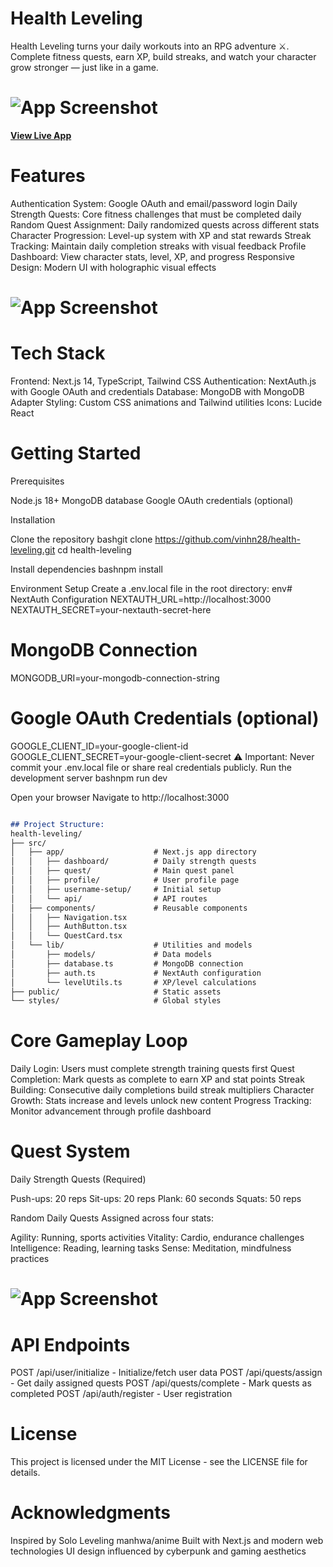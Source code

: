 # Health Leveling
Health Leveling turns your daily workouts into an RPG adventure ⚔️. Complete fitness quests, earn XP, build streaks, and watch your character grow stronger — just like in a game.

# ![App Screenshot](https://cdn.discordapp.com/attachments/813517489313022003/1414024792977313792/image.png?ex=68be10b5&is=68bcbf35&hm=0cc60254092523e7cdb03a0f3fd1ce5cf283c52fa93b45a4679cda677017f193&)

**[View Live App](https://health-leveling.vercel.app)**

# Features
Authentication System: Google OAuth and email/password login
Daily Strength Quests: Core fitness challenges that must be completed daily
Random Quest Assignment: Daily randomized quests across different stats
Character Progression: Level-up system with XP and stat rewards
Streak Tracking: Maintain daily completion streaks with visual feedback
Profile Dashboard: View character stats, level, XP, and progress
Responsive Design: Modern UI with holographic visual effects

# ![App Screenshot](https://cdn.discordapp.com/attachments/813517489313022003/1414110836208697405/image.png?ex=68be60d8&is=68bd0f58&hm=ba26dfbcf7a1947ed3431ce7b3b03d39caeae12dd21bd27b8b9cf5c017961c15&)

# Tech Stack

Frontend: Next.js 14, TypeScript, Tailwind CSS
Authentication: NextAuth.js with Google OAuth and credentials
Database: MongoDB with MongoDB Adapter
Styling: Custom CSS animations and Tailwind utilities
Icons: Lucide React

# Getting Started
Prerequisites

Node.js 18+
MongoDB database
Google OAuth credentials (optional)


Installation

Clone the repository
bashgit clone https://github.com/vinhn28/health-leveling.git
cd health-leveling 

Install dependencies
bashnpm install

Environment Setup
Create a .env.local file in the root directory:
env# NextAuth Configuration
NEXTAUTH_URL=http://localhost:3000
NEXTAUTH_SECRET=your-nextauth-secret-here

# MongoDB Connection
MONGODB_URI=your-mongodb-connection-string

# Google OAuth Credentials (optional)
GOOGLE_CLIENT_ID=your-google-client-id
GOOGLE_CLIENT_SECRET=your-google-client-secret
⚠️ Important: Never commit your .env.local file or share real credentials publicly.
Run the development server
bashnpm run dev

Open your browser
Navigate to http://localhost:3000
```md

## Project Structure:
health-leveling/
├── src/
│   ├── app/                    # Next.js app directory
│   │   ├── dashboard/          # Daily strength quests
│   │   ├── quest/              # Main quest panel
│   │   ├── profile/            # User profile page
│   │   ├── username-setup/     # Initial setup
│   │   └── api/                # API routes
│   ├── components/             # Reusable components
│   │   ├── Navigation.tsx
│   │   ├── AuthButton.tsx
│   │   └── QuestCard.tsx
│   └── lib/                    # Utilities and models
│       ├── models/             # Data models
│       ├── database.ts         # MongoDB connection
│       ├── auth.ts             # NextAuth configuration
│       └── levelUtils.ts       # XP/level calculations
├── public/                     # Static assets
└── styles/                     # Global styles
```
# Core Gameplay Loop

Daily Login: Users must complete strength training quests first
Quest Completion: Mark quests as complete to earn XP and stat points
Streak Building: Consecutive daily completions build streak multipliers
Character Growth: Stats increase and levels unlock new content
Progress Tracking: Monitor advancement through profile dashboard

# Quest System
  Daily Strength Quests (Required)
  
  Push-ups: 20 reps
  Sit-ups: 20 reps
  Plank: 60 seconds
  Squats: 50 reps
  
  Random Daily Quests
  Assigned across four stats:
  
  Agility: Running, sports activities
  Vitality: Cardio, endurance challenges
  Intelligence: Reading, learning tasks
  Sense: Meditation, mindfulness practices

# ![App Screenshot](https://cdn.discordapp.com/attachments/813517489313022003/1414110782035202068/image.png?ex=68be60cb&is=68bd0f4b&hm=66ce65ed343dd64219073ab3192a47182d28cd58260eafd7a38f78825f766c0a&)

# API Endpoints

POST /api/user/initialize - Initialize/fetch user data
POST /api/quests/assign - Get daily assigned quests
POST /api/quests/complete - Mark quests as completed
POST /api/auth/register - User registration

# License
This project is licensed under the MIT License - see the LICENSE file for details.
# Acknowledgments

Inspired by Solo Leveling manhwa/anime
Built with Next.js and modern web technologies
UI design influenced by cyberpunk and gaming aesthetics
